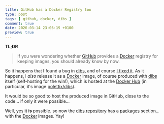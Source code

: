 ```yaml
---
title: GitHub has a Docker Registry too
type: post
tags: [ github, docker, dibs ]
comment: true
date: 2020-03-14 23:03:19 +0100
preview: true
---
```


**TL;DR**

> If you were wondering whether [GitHub][] provides a [Docker][] registry
for keeping images, you should already know by now.

So it happens that I found a bug in [dibs][], and of course [I fixed
it][dibs-commit]. As it happens, I *also* release it as a [Docker][] image,
of course produced with [dibs][] itself (self-hosting for the win!), which
is hosted at the [Docker Hub][] (in particular, it's image
[polettix/dibs][]).

It would be so good to host the produced image in GitHub, close to the
code... if only it were possible...

Well, yes it **is** possible. so now the [dibs repository][] has a
[packages][] section... with the [Docker][] images. Yay!


[GitHub]: https://www.github.com/
[Docker]: https://www.docker.com/
[dibs]: http://blog.polettix.it/hi-from-dibs/
[dibs-commit]: https://github.com/polettix/dibs/commit/b3fd1452838b00f044daecbe50a2dd4c90cd339e
[Docker Hub]: https://hub.docker.com/
[polettix/dibs]: https://hub.docker.com/r/polettix/dibs
[dibs repository]: https://github.com/polettix/dibs
[packages]: https://github.com/polettix/dibs/packages
